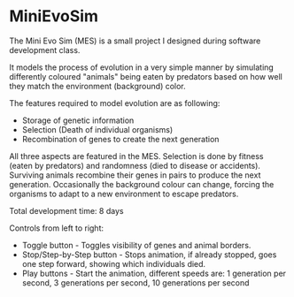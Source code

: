 # MiniEvoSim

The Mini Evo Sim (MES) is a small project I designed during software development class.

It models the process of evolution in a very simple manner by simulating differently
coloured "animals" being eaten by predators based on how well they match the environment (background) color.

The features required to model evolution are as following:
- Storage of genetic information
- Selection (Death of individual organisms)
- Recombination of genes to create the next generation

All three aspects are featured in the MES.
Selection is done by fitness (eaten by predators) and randomness (died to disease or accidents).
Surviving animals recombine their genes in pairs to produce the next generation.
Occasionally the background colour can change, forcing the organisms to adapt to a new environment to escape predators.

Total development time: 8 days

Controls from left to right:
- Toggle button - Toggles visibility of genes and animal borders.
- Stop/Step-by-Step button - Stops animation, if already stopped, goes one step forward, showing which individuals died.
- Play buttons - Start the animation, different speeds are: 1 generation per second, 3 generations per second, 10 generations per second
